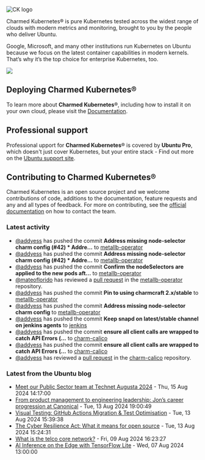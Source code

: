 ![CK logo](https://assets.ubuntu.com/v1/451d4cf4-Charmed+Kubernetes_RGB_onWhite_2022.svg)

Charmed Kubernetes® is pure Kubernetes tested across the widest range of clouds with modern metrics and monitoring, brought to you by the people who deliver Ubuntu.

Google, Microsoft, and many other institutions run Kubernetes on Ubuntu because we focus on the latest container capabilities in modern kernels. That’s why it’s the top choice for enterprise Kubernetes, too.

![](https://assets.ubuntu.com/v1/843c77b6-juju-at-a-glace.svg)

## Deploying Charmed Kubernetes®

To learn more about **Charmed Kubernetes**®, including how to install it on your own cloud, please visit the [Documentation][docs].

## Professional support

Professional upport for **Charmed Kubernetes**® is covered by **Ubuntu Pro**, which doesn't just cover Kubernetes, but your entire stack - Find out more on the [Ubuntu support site](https://ubuntu.com/support).

## Contributing to Charmed Kubernetes®

Charmed Kubernetes is an open source project and we welcome contributions of code, additions to the documentation, feature requests and any and all types of feedback. For more on contributing, see the [official documentation][get-in-touch] on how to contact the team.

<!-- LINKS -->
[docs]: https://ubuntu.com/kubernetes/docs
[get-in-touch]: https://ubuntu.com/kubernetes/docs/get-in-touch

### Latest activity

<!-- activity starts -->
 - [@addyess](https://github.com/addyess) has pushed the commit **Address missing node-selector charm config (#42)  * Addre...** to [metallb-operator](https://github.com/charmed-kubernetes/metallb-operator)
 - [@addyess](https://github.com/addyess) has pushed the commit **Address missing node-selector charm config (#42)  * Addre...** to [metallb-operator](https://github.com/charmed-kubernetes/metallb-operator)
 - [@addyess](https://github.com/addyess) has pushed the commit **Confirm the nodeSelectors are applied to the new pods aft...** to [metallb-operator](https://github.com/charmed-kubernetes/metallb-operator)
 - [@mateoflorido](https://github.com/mateoflorido) has reviewed a [pull request](https://github.com/charmed-kubernetes/metallb-operator/pull/42) in the [metallb-operator](https://github.com/charmed-kubernetes/metallb-operator) repository.
 - [@addyess](https://github.com/addyess) has pushed the commit **Pin to using charmcraft 2.x/stable** to [metallb-operator](https://github.com/charmed-kubernetes/metallb-operator)
 - [@addyess](https://github.com/addyess) has pushed the commit **Address missing node-selector charm config** to [metallb-operator](https://github.com/charmed-kubernetes/metallb-operator)
 - [@addyess](https://github.com/addyess) has pushed the commit **Keep snapd on latest/stable channel on jenkins agents** to [jenkins](https://github.com/charmed-kubernetes/jenkins)
 - [@addyess](https://github.com/addyess) has pushed the commit **ensure all client calls are wrapped to catch API Errors (...** to [charm-calico](https://github.com/charmed-kubernetes/charm-calico)
 - [@addyess](https://github.com/addyess) has pushed the commit **ensure all client calls are wrapped to catch API Errors (...** to [charm-calico](https://github.com/charmed-kubernetes/charm-calico)
 - [@addyess](https://github.com/addyess) has reviewed a [pull request](https://github.com/charmed-kubernetes/charm-calico/pull/115) in the [charm-calico](https://github.com/charmed-kubernetes/charm-calico) repository.
<!-- activity ends -->

<!-- roadmap starts -->

<!-- roadmap ends -->

### Latest from the Ubuntu blog

<!-- blog starts -->
* [Meet our Public Sector team at Technet Augusta 2024](https://ubuntu.com//blog/meet-our-public-sector-team-at-technet-augusta-2024) - Thu, 15 Aug 2024 14:17:00 
* [From product management to engineering leadership: Jon&#8217;s career progression at Canonical](https://ubuntu.com//blog/from-product-management-to-engineering-leadership-jon-seagers-career-progression-at-canonical) - Tue, 13 Aug 2024 19:00:49 
* [Visual Testing: GitHub Actions Migration &#038; Test Optimisation](https://ubuntu.com//blog/visual-testing-github-actions-migration-test-optimisation) - Tue, 13 Aug 2024 15:39:38 
* [The Cyber Resilience Act: What it means for open source](https://ubuntu.com//blog/the-cyber-resilience-act-what-it-means-for-open-source) - Tue, 13 Aug 2024 15:24:31 
* [What is the telco core network?](https://ubuntu.com//blog/what-is-the-telco-core-network) - Fri, 09 Aug 2024 16:23:27 
* [AI Inference on the Edge with TensorFlow Lite](https://ubuntu.com//blog/ai-inference-on-edge-with-tensorflow-lite) - Wed, 07 Aug 2024 13:00:00 
<!-- blog ends -->
